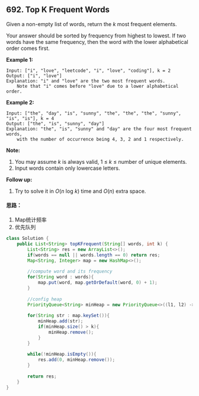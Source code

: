 ## 692. Top K Frequent Words

Given a non-empty list of words, return the *k* most frequent elements.

Your answer should be sorted by frequency from highest to lowest. If two words have the same frequency, then the word with the lower alphabetical order comes first.

**Example 1:**

```
Input: ["i", "love", "leetcode", "i", "love", "coding"], k = 2
Output: ["i", "love"]
Explanation: "i" and "love" are the two most frequent words.
    Note that "i" comes before "love" due to a lower alphabetical order.
```



**Example 2:**

```
Input: ["the", "day", "is", "sunny", "the", "the", "the", "sunny", "is", "is"], k = 4
Output: ["the", "is", "sunny", "day"]
Explanation: "the", "is", "sunny" and "day" are the four most frequent words,
    with the number of occurrence being 4, 3, 2 and 1 respectively.
```



**Note:**

1. You may assume *k* is always valid, 1 ≤ *k* ≤ number of unique elements.
2. Input words contain only lowercase letters.



**Follow up:**

1. Try to solve it in *O*(*n* log *k*) time and *O*(*n*) extra space.



#### 思路：

1. Map统计频率
2. 优先队列



```java
class Solution {
    public List<String> topKFrequent(String[] words, int k) {
        List<String> res = new ArrayList<>();
        if(words == null || words.length == 0) return res;
        Map<String, Integer> map = new HashMap<>();
        
        //compute word and its frequency
        for(String word : words){
            map.put(word, map.getOrDefault(word, 0) + 1);
        }
        
        //config heap
        PriorityQueue<String> minHeap = new PriorityQueue<>((l1, l2) -> (map.get(l1) == map.get(l2) ? l2.compareTo(l1) : map.get(l1) - map.get(l2)));
        
        for(String str : map.keySet()){
            minHeap.add(str);
            if(minHeap.size() > k){
                minHeap.remove();
            }
        }
        
        while(!minHeap.isEmpty()){
            res.add(0, minHeap.remove());
        }
        
        return res;
    }
}
```

